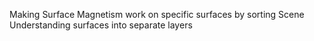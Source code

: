 Making Surface Magnetism work on specific surfaces by sorting Scene Understanding surfaces into separate layers